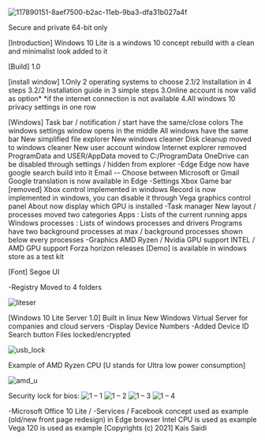 ![117890151-8aef7500-b2ac-11eb-9ba3-dfa31b027a4f](https://user-images.githubusercontent.com/25367933/117924281-68ca1700-b2ed-11eb-9369-590325cfaf34.png)

Secure and private 64-bit only

[Introduction] Windows 10 Lite is a windows 10 concept rebuild with a clean and minimalist look added to it

[Build] 1.0

[install window] 1.Only 2 operating systems to choose 2.1/2 Installation in 4 steps 3.2/2 Installation guide in 3 simple steps 3.Online account is now valid as option*
*if the internet connection is not available 4.All windows 10 privacy settings in one row

[Windows] Task bar / notification / start have the same/close colors The windows settings window opens in the middle All windows have the same bar New simplified file explorer New windows cleaner Disk cleanup moved to windows cleaner New user account window Internet explorer removed ProgramData and USER/AppData moved to C:/ProgramData OneDrive can be disabled through settings / hidden from explorer -Edge Edge now have google search build into it Email -- Choose between Microsoft or Gmail Google translation is now available in Edge -Settings Xbox Game bar [removed] Xbox control implemented in windows Record is now implemented in windows, you can disable it through Vega graphics control panel About now display which GPU is installed -Task manager New layout / processes moved two categories Apps : Lists of the current running apps Windows processes : Lists of windows processes and drivers
Programs have two background processes at max / background processes shown below every processes -Graphics AMD Ryzen / Nvidia GPU support INTEL / AMD GPU support
Forza horizon releases [Demo] is available in windows store as a test kit

[Font] Segoe UI

-Registry Moved to 4 folders

![liteser](https://user-images.githubusercontent.com/25367933/117982626-1b21ce80-b32e-11eb-86cb-ca1b7d528a01.PNG)

[Windows 10 Lite Server 1.0]
Built in linux
New Windows Virtual Server for companies and cloud servers -Display Device Numbers -Added Device ID Search button
Files locked/encrypted

![usb_lock](https://user-images.githubusercontent.com/25367933/118194918-1b12f300-b442-11eb-909a-19003bab2e62.PNG)

Example of AMD Ryzen CPU [U stands for Ultra low power consumption]

![amd_u](https://user-images.githubusercontent.com/25367933/118118203-86c67300-b3e4-11eb-8867-26914de27eeb.PNG)

Security lock for bios:
![1 – 1](https://user-images.githubusercontent.com/25367933/118203163-65e93680-b453-11eb-9cdf-16e16df3afb8.png)
![1 – 2](https://user-images.githubusercontent.com/25367933/118198247-6af4b880-b448-11eb-8789-f748f3269f82.png)
![1 – 3](https://user-images.githubusercontent.com/25367933/118198477-e35b7980-b448-11eb-9908-e4f5fa14e505.png)
![1 – 4](https://user-images.githubusercontent.com/25367933/118206144-c24f5480-b459-11eb-9bc1-b55491454134.png)


-Microsoft Office 10 Lite /
-Services / Facebook concept used as example (old/new front page redesign) in Edge browser Intel CPU is used as example Vega 120 is used as example [Copyrights (c) 2021] Kais Saidi
